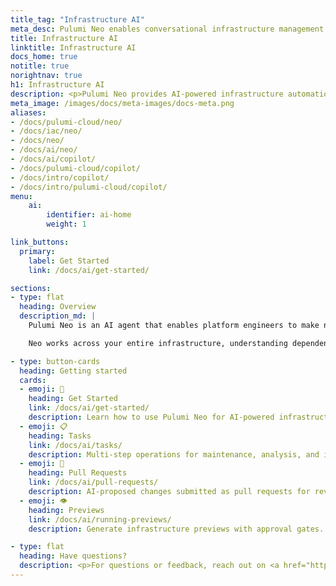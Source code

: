 ```yaml
---
title_tag: "Infrastructure AI"
meta_desc: Pulumi Neo enables conversational infrastructure management through natural language interactions with purpose-built automation agents.
title: Infrastructure AI
linktitle: Infrastructure AI
docs_home: true
notitle: true
norightnav: true
h1: Infrastructure AI
description: <p>Pulumi Neo provides AI-powered infrastructure automation with natural language assistance for platform engineering tasks.</p>
meta_image: /images/docs/meta-images/docs-meta.png
aliases:
- /docs/pulumi-cloud/neo/
- /docs/iac/neo/
- /docs/neo/
- /docs/ai/neo/
- /docs/ai/copilot/
- /docs/pulumi-cloud/copilot/
- /docs/intro/copilot/
- /docs/intro/pulumi-cloud/copilot/
menu:
    ai:
        identifier: ai-home
        weight: 1

link_buttons:
  primary:
    label: Get Started
    link: /docs/ai/get-started/

sections:
- type: flat
  heading: Overview
  description_md: |
    Pulumi Neo is an AI agent that enables platform engineers to make natural language requests for routine tasks, analysis, and infrastructure management. Rather than writing code or running CLI commands for every operation, you can describe what you need and let Neo handle the implementation.

    Neo works across your entire infrastructure, understanding dependencies and creating execution plans that go through pull requests for review, ensuring human oversight while automating complex multi-step workflows.

- type: button-cards
  heading: Getting started
  cards:
  - emoji: 🚀
    heading: Get Started
    link: /docs/ai/get-started/
    description: Learn how to use Pulumi Neo for AI-powered infrastructure automation.
  - emoji: 📋
    heading: Tasks
    link: /docs/ai/tasks/
    description: Multi-step operations for maintenance, analysis, and infrastructure changes.
  - emoji: 🔀
    heading: Pull Requests
    link: /docs/ai/pull-requests/
    description: AI-proposed changes submitted as pull requests for review.
  - emoji: 👁️
    heading: Previews
    link: /docs/ai/running-previews/
    description: Generate infrastructure previews with approval gates.

- type: flat
  heading: Have questions?
  description: <p>For questions or feedback, reach out on <a href="https://slack.pulumi.com" target="_blank">community Slack</a>, <a href="https://github.com/pulumi" target="_blank">GitHub</a>, or <a href="/support/">contact support</a>.</p>
---
```

